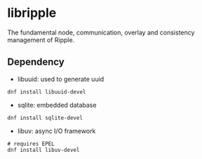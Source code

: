 # libripple
The fundamental node, communication, overlay and consistency management of Ripple.

## Dependency
- libuuid: used to generate uuid
```shell
dnf install libuuid-devel
```
- sqlite: embedded database
```shell
dnf install sqlite-devel
```
- libuv: async I/O framework 
```shell
# requires EPEL
dnf install libuv-devel
```